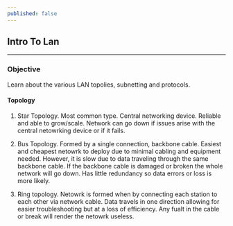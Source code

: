 ```yaml
---
published: false
---
```

## Intro To Lan ##
---
### Objective ###
Learn about the various LAN topolies, subnetting and protocols.

#### Topology  ####
1. Star Topology. Most common type. Central networking device. Reliable and able to grow/scale. 			   Network can go down if issues arise with the central netowrking device or if it fails.
        
2. Bus Topology. Formed by a single connection, backbone cable. Easiest and cheapest netowrk to deploy due to minimal cabling and equipment needed. However, it is slow due to data traveling through the same backbone cable. If the backbone cable is damaged or broken the whole network will go down. Has little redundancy so data errors or loss is more likely. 

3. Ring topology. Netowrk is formed when by connecting each station to each other via network cable. Data travels in one direction allowing for easier troubleshooting but at a loss of efficiency. Any fualt in the cable or break will render the netowrk useless. 




        